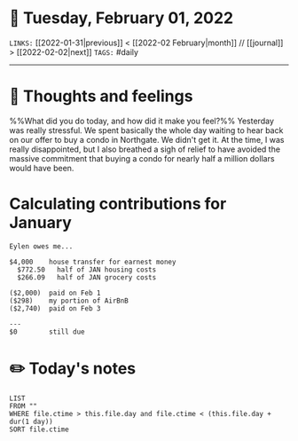 # 📅 Tuesday, February 01, 2022
`LINKS:` [[2022-01-31|previous]] < [[2022-02 February|month]] // [[journal]] > [[2022-02-02|next]] 
`TAGS:` #daily

---
# 💭 Thoughts and feelings
%%What did you do today, and how did it make you feel?%%
Yesterday was really stressful. We spent basically the whole day waiting to hear back on our offer to buy a condo in Northgate. We didn't get it. At the time, I was really disappointed, but I also breathed a sigh of relief to have avoided the massive commitment that buying a condo for nearly half a million dollars would have been. 

# Calculating contributions for January
```
Eylen owes me...

$4,000    house transfer for earnest money
  $772.50   half of JAN housing costs
  $266.09   half of JAN grocery costs

($2,000)  paid on Feb 1
($298)    my portion of AirBnB
($2,740)  paid on Feb 3

---
$0        still due
```

# ✏️ Today's notes
```dataview
LIST 
FROM ""
WHERE file.ctime > this.file.day and file.ctime < (this.file.day + dur(1 day))
SORT file.ctime
```
